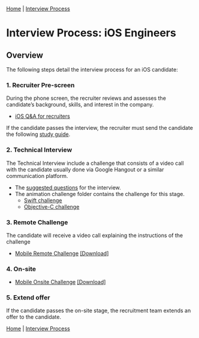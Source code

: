 [Home](../../../README.md) |
[Interview Process](../../README.md)

# Interview Process: iOS Engineers 

## Overview

The following steps detail the interview process for an iOS candidate:

### 1. Recruiter Pre-screen

During the phone screen, the recruiter reviews and assesses the candidate’s background, skills, and interest in the company.

 - [iOS Q&A for recruiters](https://docs.google.com/document/d/1mf-SiVoVX5kFB5UNf0-48OtkoczbUWATP-ll8hBDro4/edit?usp=sharing)

If the candidate passes the interview, the recruiter must send the candidate the following [study guide](study-guide.md).

### 2. Technical Interview

The Technical Interview include a challenge that consists of a video call with the candidate usually done via Google Hangout or a similar communication platform.

- The [suggested questions](https://gist.github.com/lojals/bf4066db6efe1b3bc7f91854fc33caae) for the interview.
- The animation challenge folder contains the challenge for this stage. 
	- [Swift challenge](FirstInterviewAnimation.zip)
	- [Objective-C challenge](https://drive.google.com/file/d/1eNWWFjaE3KF5GBeEJ6sg_AYrqQNDA5Kc/view?usp=sharing)

### 3. Remote Challenge

The candidate will receive a video call explaining the instructions of the challenge

- [Mobile Remote Challenge](https://docs.google.com/document/d/1YxL8GDuXR1bsmus4Vgtwj-lx0L4ncFbFpUXz5HrIoTY/edit?usp=sharing) [[Download]](MobileRemoteChallenge.pdf)


### 4. On-site

- [Mobile Onsite Challenge](https://docs.google.com/document/d/1VN8CWjePzzD9ZK_VGuoifwSbNcXVgFcc5nCqipgwIPM/edit?usp=sharing) [[Download]](MobileOnsiteChallenge.pdf)

### 5. Extend offer
If the candidate passes the on-site stage, the recruitment team extends an offer to the candidate.


[Home](../../../README.md) |
[Interview Process](../../README.md)

